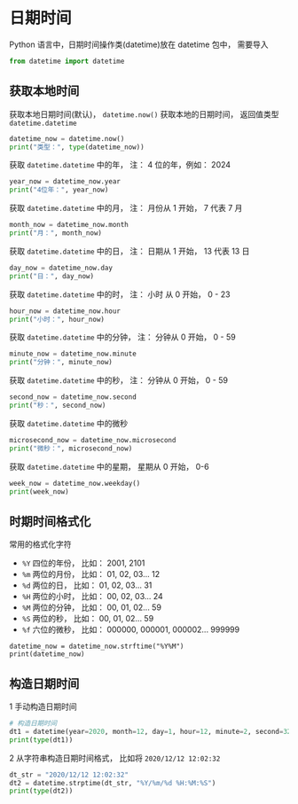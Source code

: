 # 日期时间

Python 语言中，日期时间操作类(datetime)放在 datetime 包中， 需要导入

```python
from datetime import datetime
```

## 获取本地时间

获取本地日期时间(默认)， `datetime.now()` 获取本地的日期时间， 返回值类型 `datetime.datetime` 

```python
datetime_now = datetime.now()
print("类型：", type(datetime_now))
```

获取 `datetime.datetime`  中的年， 注： 4 位的年，例如： 2024

```python
year_now = datetime_now.year
print("4位年：", year_now)
```

获取 `datetime.datetime`  中的月， 注： 月份从 1 开始， 7 代表 7 月

```python
month_now = datetime_now.month
print("月：", month_now)
```



获取 `datetime.datetime`  中的日， 注： 日期从 1 开始， 13 代表 13 日

```python
day_now = datetime_now.day
print("日：", day_now)
```



获取 `datetime.datetime`  中的时， 注： 小时 从 0 开始， 0 - 23

```python
hour_now = datetime_now.hour
print("小时：", hour_now)
```

获取 `datetime.datetime`  中的分钟， 注： 分钟从 0 开始， 0 - 59

```python
minute_now = datetime_now.minute
print("分钟：", minute_now)
```

获取 `datetime.datetime`  中的秒， 注： 分钟从 0 开始，  0 - 59

```python
second_now = datetime_now.second
print("秒：", second_now)
```

获取 `datetime.datetime`  中的微秒

```python
microsecond_now = datetime_now.microsecond
print("微秒：", microsecond_now)
```

获取 `datetime.datetime`  中的星期， 星期从 0 开始， 0-6

```python
week_now = datetime_now.weekday()
print(week_now)
```

## 时期时间格式化

常用的格式化字符

- `%Y` 四位的年份， 比如： 2001, 2101
- `%m` 两位的月份， 比如： 01, 02, 03... 12
- `%d` 两位的日， 比如： 01, 02, 03... 31
- `%H` 两位的小时， 比如： 00, 02, 03... 24
- `%M` 两位的分钟， 比如： 00, 01, 02... 59
- `%S` 两位的秒， 比如： 00, 01, 02... 59 
- `%f` 六位的微秒， 比如： 000000, 000001, 000002... 999999 



```
datetime_now = datetime_now.strftime("%Y%M")
print(datetime_now)
```



## 构造日期时间

1 手动构造日期时间

```python
# 构造日期时间
dt1 = datetime(year=2020, month=12, day=1, hour=12, minute=2, second=32)
print(type(dt1))
```

2 从字符串构造日期时间格式， 比如将 `2020/12/12 12:02:32`

```python
dt_str = "2020/12/12 12:02:32"
dt2 = datetime.strptime(dt_str, "%Y/%m/%d %H:%M:%S")
print(type(dt2))
```

























